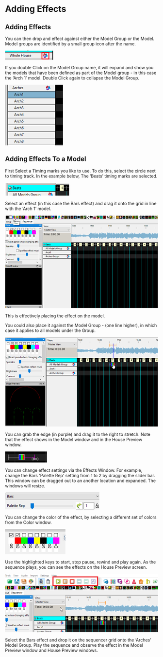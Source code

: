 # Adding Effects

## Adding Effects

You can then drop and effect against either the Model Group or the Model. Model groups are identified by a small group icon after the name.

![](<../../.gitbook/assets/image (507).png>)

If you double Click on the Model Group name, it will expand and show you the models that have been defined as part of the Model group - in this case the ‘Arch 1’ model. Double Click again to collapse the Model Group.

![](<../../.gitbook/assets/image (552).png>)

## Adding Effects To a Model

First Select a Timing marks you like to use. To do this, select the circle next to timing track. In the example below, The ‘Beats’ timing marks are selected.

![](<../../.gitbook/assets/image (184).png>)

Select an effect (in this case the Bars effect) and drag it onto the grid in line with the ‘Arch 1’ model.

![](../../.gitbook/assets/drageffect.gif)

This is effectively placing the effect on the model.

You could also place it against the Model Group - (one line higher), in which case it applies to all models under the Group.

![](<../../.gitbook/assets/image (146) (1).png>)

You can grab the edge (in purple) and drag it to the right to stretch. Note that the effect shows in the Model window and in the House Preview window.

![](<../../.gitbook/assets/image (784).png>)

You can change effect settings via the Effects Window. For example, change the Bars 'Palette Rep' setting from 1 to 2 by dragging the slider bar. This window can be dragged out to an another location and expanded. The windows will resize.

![](<../../.gitbook/assets/image (546).png>)

You can change the color of the effect, by selecting a different set of colors from the Color window.

![](<../../.gitbook/assets/image (8) (1).png>)

Use the highlighted keys to start, stop pause, rewind and play again. As the sequence plays, you can see the effects on the House Preview screen.

![](<../../.gitbook/assets/image (716).png>)

Select the Bars effect and drop it on the sequencer grid onto the ‘Arches’ Model Group. Play the sequence and observe the effect in the Model Preview window and House Preview windows.
